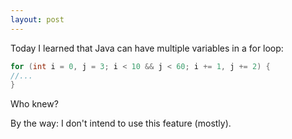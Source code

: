 ```yaml
---
layout: post
---
```


Today I learned that Java can have multiple variables in a for loop:

```java
for (int i = 0, j = 3; i < 10 && j < 60; i += 1, j += 2) {
//...
}
```

Who knew?

By the way: I don't intend to use this feature (mostly).
